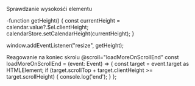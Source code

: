 Sprawdzanie wysokośći elementu

-function getHeight() {
    const currentHeight = calendar.value?.$el.clientHeight;
    calendarStore.setCalendarHeight(currentHeight);
}

window.addEventListener("resize", getHeight);


Reagowanie na koniec skrolu
 @scroll="loadMoreOnScrollEnd"
 const loadMoreOnScrollEnd = (event: Event) => {
    const target = event.target as HTMLElement;
    if (target.scrollTop + target.clientHeight >= target.scrollHeight) {
       console.log('end');
    }
};
